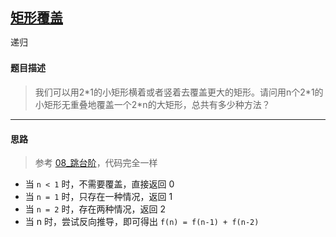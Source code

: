 ## [矩形覆盖](https://www.nowcoder.com/practice/72a5a919508a4251859fb2cfb987a0e6)

<code style="color: var(--vscode-textPreformat-foreground); font-family: Menlo, Monaco, Consolas, &quot;Droid Sans Mono&quot;, &quot;Courier New&quot;, monospace, &quot;Droid Sans Fallback&quot;; font-size: 14px; line-height: 19px;">递归</code>

#### 题目描述

> 我们可以用2\*1的小矩形横着或者竖着去覆盖更大的矩形。请问用n个2\*1的小矩形无重叠地覆盖一个2*n的大矩形，总共有多少种方法？

---
#### 思路
> 参考 [08_跳台阶](../08_跳台阶)，代码完全一样

* 当 `n < 1` 时，不需要覆盖，直接返回 0
* 当 ` n = 1 ` 时，只存在一种情况，返回 1 
* 当 ` n = 2 ` 时，存在两种情况，返回 2
* 当 n 时，尝试反向推导，即可得出 `f(n) = f(n-1) + f(n-2)`
